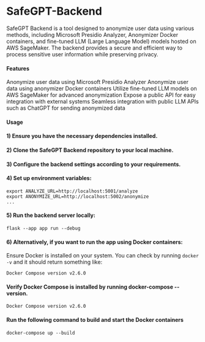 # SafeGPT-Backend


SafeGPT Backend is a tool designed to anonymize user data using various methods, including Microsoft Presidio Analyzer, Anonymizer Docker containers, and fine-tuned LLM (Large Language Model) models hosted on AWS SageMaker. The backend provides a secure and efficient way to process sensitive user information while preserving privacy.


#### Features

Anonymize user data using Microsoft Presidio Analyzer
Anonymize user data using anonymizer Docker containers
Utilize fine-tuned LLM models on AWS SageMaker for advanced anonymization
Expose a public API for easy integration with external systems
Seamless integration with public LLM APIs such as ChatGPT for sending anonymized data


#### Usage
#### 1) Ensure you have the necessary dependencies installed.
#### 2) Clone the SafeGPT Backend repository to your local machine.
#### 3) Configure the backend settings according to your requirements.
#### 4) Set up environment variables:
```
export ANALYZE_URL=http://localhost:5001/analyze
export ANONYMIZE_URL=http://localhost:5002/anonymize
...
```

#### 5) Run the backend server locally:
```
flask --app app run --debug
```

#### 6) Alternatively, if you want to run the app using Docker containers:
Ensure Docker is installed on your system. You can check by running `docker -v` and it should return something like:
```
Docker Compose version v2.6.0
```
####      Verify Docker Compose is installed by running docker-compose --version.
```
Docker Compose version v2.6.0
```
####      Run the following command to build and start the Docker containers
```
docker-compose up --build
```
